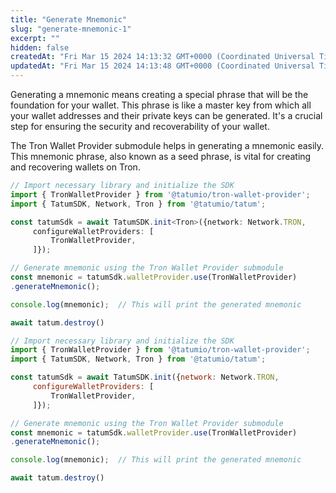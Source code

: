 ```yaml
---
title: "Generate Mnemonic"
slug: "generate-mnemonic-1"
excerpt: ""
hidden: false
createdAt: "Fri Mar 15 2024 14:13:32 GMT+0000 (Coordinated Universal Time)"
updatedAt: "Fri Mar 15 2024 14:13:48 GMT+0000 (Coordinated Universal Time)"
---
```

Generating a mnemonic means creating a special phrase that will be the foundation for your wallet. This phrase is like a master key from which all your wallet addresses and their private keys can be generated. It's a crucial step for ensuring the security and recoverability of your wallet.

The Tron Wallet Provider submodule helps in generating a mnemonic easily. This mnemonic phrase, also known as a seed phrase, is vital for creating and recovering wallets on Tron.

```typescript
// Import necessary library and initialize the SDK
import { TronWalletProvider } from '@tatumio/tron-wallet-provider';
import { TatumSDK, Network, Tron } from '@tatumio/tatum';

const tatumSdk = await TatumSDK.init<Tron>({network: Network.TRON,
     configureWalletProviders: [
         TronWalletProvider,
     ]});

// Generate mnemonic using the Tron Wallet Provider submodule
const mnemonic = tatumSdk.walletProvider.use(TronWalletProvider)
.generateMnemonic();

console.log(mnemonic);  // This will print the generated mnemonic

await tatum.destroy()
```
```javascript
// Import necessary library and initialize the SDK
import { TronWalletProvider } from '@tatumio/tron-wallet-provider';
import { TatumSDK, Network, Tron } from '@tatumio/tatum';

const tatumSdk = await TatumSDK.init({network: Network.TRON,
     configureWalletProviders: [
         TronWalletProvider,
     ]});

// Generate mnemonic using the Tron Wallet Provider submodule
const mnemonic = tatumSdk.walletProvider.use(TronWalletProvider)
.generateMnemonic();

console.log(mnemonic);  // This will print the generated mnemonic

await tatum.destroy()
```
